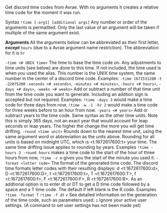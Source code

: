Get discord time codes from Avrae.
With no arguments it creates a relative time code for the moment it was run.

Syntax ``!time [-arg1] [additional args]``
Any number or order of the arguments is permaitted. Only the last value of an argument will be taken if multiple of the same argument exist.

__Arguments__
All the arguments below can be abbreviated as their first letter, ***except*** ``hours`` (due to a Avrae argument name restriction). The abbreviation for it is  ``hr``


``-time <# UNIX time>`` The time to base the time code on. Any adjustments to time units (see below) are done to this time. If not included, the time used is when you used the alias. This number is the UNIX time system, the same number in the center of a discord time code. Examples: ``-time 1672531200``   ``-t -22075200``
``-seconds <# seconds>``, ``-minutes <# minutes>``, ``-hours <# hours>``, ``-days <# days>``,  ``-weeks <# weeks>`` Add or subtract a number of that time unit from the time code you want to generate. Including an addtion sign is accepted but not required. Examples: ``!time -days 3`` would make a time code for three days from now, ``!time -w -1 -hr 2`` would make a time code for three weeks before to an hour from now.
``-years <# years>`` Add or subtract years to the time code. Same syntax as the other time units. Note this is simply 365 days, not an exact year that would account for leap seconds or leap years. The higher the change the more you will get time drifting.
``-round <time unit>`` Rounds down to the nearest time unit, using the same argument word or abbreviation as the units above. Rounding for all units is based on midnight UTC, which is <t:1672617600:t> your time. The same time drifting issue applies to rounding by years. Examples ``!time -hours 3 -round hours`` makes a time code to the start of the hour of three hours from now, ``!time -r m`` gives you the start of the minute you used it.
``-format <letter code>`` The format of the generated time code. The discord time formats letter codes with their resulting displays: d <t:1672617600:d>, D <t:1672617600:D>, t <t:1672617600:t>, T <t:1672617600:T>, f <t:1672617600:f>, F <t:1672617600:F>, R <t:1672617600:R>. As an addtional option is to enter dt or DT to get a D time code followed by a space and a T time code. The default if left blank is the R code. Examples ``!time -format T``   ``!time -f dt``
``v`` See detailed information on the generation of the time code, such as parameters used.
``i`` Ignore your active user settings. (A command to set user settings has not been made yet)
